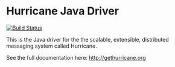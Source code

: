 Hurricane Java Driver
=====================

[![Build Status](https://secure.travis-ci.org/hurricane/driver-java.png?branch=master)](http://travis-ci.org/hurricane/driver-java)

This is the Java driver for the the scalable, extensible, distributed
messaging system called Hurricane.

See the full documentation here: http://gethurricane.org
